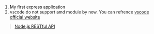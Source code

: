 1. My first express application
2. vscode do not support amd module by now.
You can refrence [vscode official website](https://code.visualstudio.com/docs/languages/javascript)

> [Node.js RESTful API](http://www.runoob.com/nodejs/nodejs-restful-api.html)